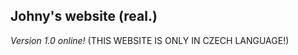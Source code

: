 Johny's website (real.)
-----------
*Version 1.0 online!*
(THIS WEBSITE IS ONLY IN CZECH LANGUAGE!)
